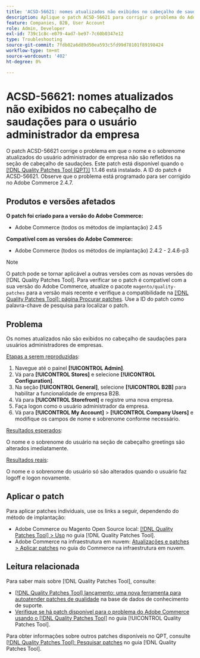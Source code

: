 ```yaml
---
title: 'ACSD-56621: nomes atualizados não exibidos no cabeçalho de saudações para o usuário administrador da empresa'
description: Aplique o patch ACSD-56621 para corrigir o problema do Adobe Commerce em que o nome e o sobrenome atualizados do usuário administrador de empresa não são refletidos na seção do cabeçalho de saudações.
feature: Companies, B2B, User Account
role: Admin, Developer
exl-id: 739c1c8c-e079-4ad7-be97-7c60b0347e12
type: Troubleshooting
source-git-commit: 7fdb02a6d89d50ea593c5fd99d78101f89198424
workflow-type: tm+mt
source-wordcount: '402'
ht-degree: 0%

---
```


# ACSD-56621: nomes atualizados não exibidos no cabeçalho de saudações para o usuário administrador da empresa

O patch ACSD-56621 corrige o problema em que o nome e o sobrenome atualizados do usuário administrador de empresa não são refletidos na seção de cabeçalho de saudações. Este patch está disponível quando o [[!DNL Quality Patches Tool (QPT)]](https://experienceleague.adobe.com/en/docs/commerce-operations/tools/quality-patches-tool/quality-patches-tool-to-self-serve-quality-patches) 1.1.46 está instalado. A ID do patch é ACSD-56621. Observe que o problema está programado para ser corrigido no Adobe Commerce 2.4.7.

## Produtos e versões afetados

**O patch foi criado para a versão do Adobe Commerce:**

* Adobe Commerce (todos os métodos de implantação) 2.4.5

**Compatível com as versões do Adobe Commerce:**

* Adobe Commerce (todos os métodos de implantação) 2.4.2 - 2.4.6-p3

>[!NOTE]
>
>O patch pode se tornar aplicável a outras versões com as novas versões do [!DNL Quality Patches Tool]. Para verificar se o patch é compatível com a sua versão do Adobe Commerce, atualize o pacote `magento/quality-patches` para a versão mais recente e verifique a compatibilidade na [[!DNL Quality Patches Tool]: página Procurar patches](https://experienceleague.adobe.com/tools/commerce-quality-patches/index.html). Use a ID do patch como palavra-chave de pesquisa para localizar o patch.

## Problema

Os nomes atualizados não são exibidos no cabeçalho de saudações para usuários administradores de empresas.

<u>Etapas a serem reproduzidas</u>:

1. Navegue até o painel **[!UICONTROL Admin]**.
1. Vá para **[!UICONTROL Stores]** e selecione **[!UICONTROL Configuration]**.
1. Na seção **[!UICONTROL General]**, selecione **[!UICONTROL B2B]** para habilitar a funcionalidade de empresa B2B.
1. Vá para **[!UICONTROL Storefront]** e registre uma nova empresa.
1. Faça logon como o usuário administrador da empresa.
1. Vá para **[!UICONTROL My Account]** > **[!UICONTROL Company Users]** e modifique os campos de nome e sobrenome conforme necessário.

<u>Resultados esperados</u>:

O nome e o sobrenome do usuário na seção de cabeçalho greetings são alterados imediatamente.

<u>Resultados reais</u>:

O nome e o sobrenome do usuário só são alterados quando o usuário faz logoff e logon novamente.

## Aplicar o patch

Para aplicar patches individuais, use os links a seguir, dependendo do método de implantação:

* Adobe Commerce ou Magento Open Source local: [[!DNL Quality Patches Tool] > Uso](/help/tools/quality-patches-tool/usage.md) no guia [!DNL Quality Patches Tool].
* Adobe Commerce na infraestrutura em nuvem: [Atualizações e patches > Aplicar patches](https://experienceleague.adobe.com/docs/commerce-cloud-service/user-guide/develop/upgrade/apply-patches.html) no guia do Commerce na infraestrutura em nuvem.

## Leitura relacionada

Para saber mais sobre [!DNL Quality Patches Tool], consulte:

* [[!DNL Quality Patches Tool] lançamento: uma nova ferramenta para autoatender patches de qualidade](https://experienceleague.adobe.com/en/docs/commerce-operations/tools/quality-patches-tool/quality-patches-tool-to-self-serve-quality-patches) na base de dados de conhecimento de suporte.
* [Verifique se há patch disponível para o problema do Adobe Commerce usando o  [!DNL Quality Patches Tool]](/help/tools/quality-patches-tool/patches-available-in-qpt/check-patch-for-magento-issue-with-magento-quality-patches.md) no guia [!UICONTROL Quality Patches Tool].


Para obter informações sobre outros patches disponíveis no QPT, consulte [[!DNL Quality Patches Tool]: Pesquisar patches](https://experienceleague.adobe.com/tools/commerce-quality-patches/index.html) no guia [!DNL Quality Patches Tool].
